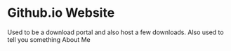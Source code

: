 # Github.io Website
Used to be a download portal and also host a few downloads.
Also used to tell you something About Me

